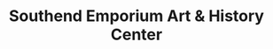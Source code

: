 ---
title: "Southend Emporium Art & History Center"
url: /alpena/southend-emporium-art-und-history-center/
shop: Gebrauchtwaren
---